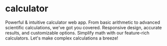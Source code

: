 # calculator
Powerful &amp; intuitive calculator web app. From basic arithmetic to advanced scientific calculations, we've got you covered. Responsive design, accurate results, and customizable options. Simplify math with our feature-rich calculators. Let's make complex calculations a breeze!
